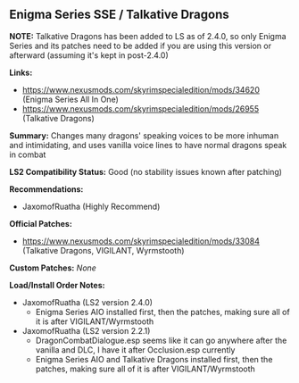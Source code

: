 ## Enigma Series SSE / Talkative Dragons

**NOTE:** Talkative Dragons has been added to LS as of 2.4.0, so only Enigma Series and its patches need to be added if you are using this version or afterward (assuming it's kept in post-2.4.0)

**Links:**
* https://www.nexusmods.com/skyrimspecialedition/mods/34620 (Enigma Series All In One)
* https://www.nexusmods.com/skyrimspecialedition/mods/26955 (Talkative Dragons)

**Summary:** Changes many dragons' speaking voices to be more inhuman and intimidating, and uses vanilla voice lines to have normal dragons speak in combat

**LS2 Compatibility Status:** Good (no stability issues known after patching)

**Recommendations:** 
* JaxomofRuatha (Highly Recommend)

**Official Patches:**
* https://www.nexusmods.com/skyrimspecialedition/mods/33084 (Talkative Dragons, VIGILANT, Wyrmstooth)

**Custom Patches:**
_None_

**Load/Install Order Notes:**
* JaxomofRuatha (LS2 version 2.4.0)
  * Enigma Series AIO installed first, then the patches, making sure all of it is after VIGILANT/Wyrmstooth
* JaxomofRuatha (LS2 version 2.2.1)
  * DragonCombatDialogue.esp seems like it can go anywhere after the vanilla and DLC, I have it after Occlusion.esp currently
  * Enigma Series AIO and Talkative Dragons installed first, then the patches, making sure all of it is after VIGILANT/Wyrmstooth
